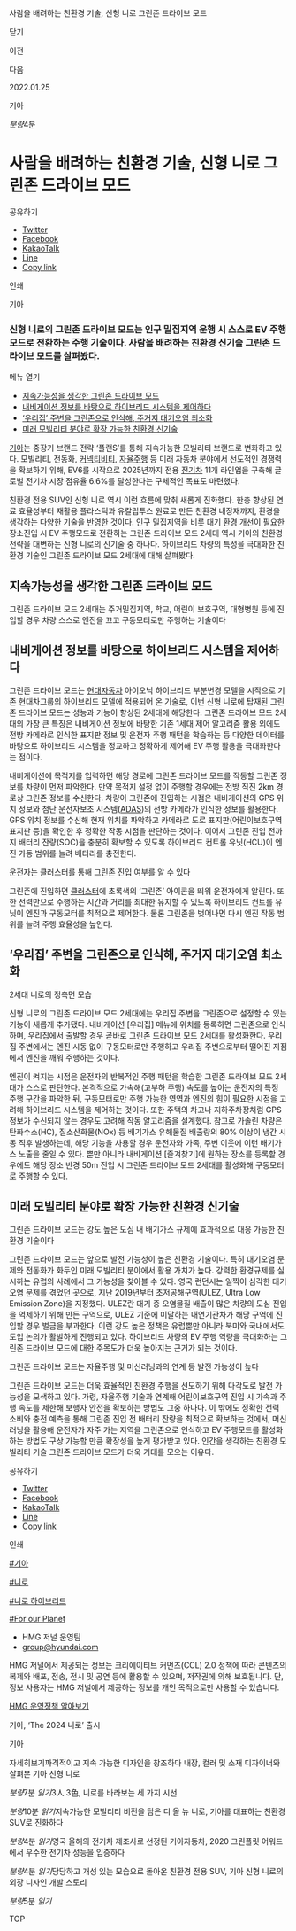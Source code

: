 사람을 배려하는 친환경 기술, 신형 니로 그린존 드라이브 모드






닫기

이전

다음

2022.01.25

기아


*분량*4분

# 사람을 배려하는 친환경 기술, 신형 니로 그린존 드라이브 모드

공유하기

* [Twitter](# "새창으로 열림")
* [Facebook](# "새창으로 열림")
* [KakaoTalk](# "새창으로 열림")
* [Line](# "새창으로 열림")
* [Copy link](#)

인쇄

기아



### 신형 니로의 그린존 드라이브 모드는 인구 밀집지역 운행 시 스스로 EV 주행모드로 전환하는 주행 기술이다. 사람을 배려하는 친환경 신기술 그린존 드라이브 모드를 살펴봤다.

메뉴 열기

* [지속가능성을 생각한 그린존 드라이브 모드](#target2)
* [내비게이션 정보를 바탕으로 하이브리드 시스템을 제어하다](#target5)
* [‘우리집’ 주변을 그린존으로 인식해, 주거지 대기오염 최소화](#target11)
* [미래 모빌리티 분야로 확장 가능한 친환경 신기술](#target16)



[기아](https://www.hyundai.co.kr/group/CONT0000000000000628)는 중장기 브랜드 전략 ‘플랜S’를 통해 지속가능한 모빌리티 브랜드로 변화하고 있다. 모빌리티, 전동화, [커넥티비티](https://www.hyundai.co.kr/search/searchDetail?searchContents=커넥티비티), [자율주행](https://www.hyundai.co.kr/search/searchDetail?searchContents=자율주행) 등 미래 자동차 분야에서 선도적인 경쟁력을 확보하기 위해, EV6를 시작으로 2025년까지 전용 [전기차](https://www.hyundai.co.kr/search/searchDetail?searchContents=전기차) 11개 라인업을 구축해 글로벌 전기차 시장 점유율 6.6%를 달성한다는 구체적인 목표도 마련했다.

친환경 전용 SUV인 신형 니로 역시 이런 흐름에 맞춰 새롭게 진화했다. 한층 향상된 연료 효율성부터 재활용 플라스틱과 유칼립투스 원료로 만든 친환경 내장재까지, 환경을 생각하는 다양한 기술을 반영한 것이다. 인구 밀집지역을 비롯 대기 환경 개선이 필요한 장소진입 시 EV 주행모드로 전환하는 그린존 드라이브 모드 2세대 역시 기아의 친환경 전략을 대변하는 신형 니로의 신기술 중 하나다. 하이브리드 차량의 특성을 극대화한 친환경 기술인 그린존 드라이브 모드 2세대에 대해 살펴봤다.

## 지속가능성을 생각한 그린존 드라이브 모드



그린존 드라이브 모드 2세대는 주거밀집지역, 학교, 어린이 보호구역, 대형병원 등에 진입할 경우 차량 스스로 엔진을 끄고 구동모터로만 주행하는 기술이다



## 내비게이션 정보를 바탕으로 하이브리드 시스템을 제어하다



그린존 드라이브 모드는 [현대자동차](https://www.hyundai.co.kr/group/CONT0000000000000646) 아이오닉 하이브리드 부분변경 모델을 시작으로 기존 현대차그룹의 하이브리드 모델에 적용되어 온 기술로, 이번 신형 니로에 탑재된 그린존 드라이브 모드는 성능과 기능이 향상된 2세대에 해당한다. 그린존 드라이브 모드 2세대의 가장 큰 특징은 내비게이션 정보에 바탕한 기존 1세대 제어 알고리즘 활용 외에도 전방 카메라로 인식한 표지판 정보 및 운전자 주행 패턴을 학습하는 등 다양한 데이터를 바탕으로 하이브리드 시스템을 정교하고 정확하게 제어해 EV 주행 활용을 극대화한다는 점이다.

내비게이션에 목적지를 입력하면 해당 경로에 그린존 드라이브 모드를 작동할 그린존 정보를 차량이 먼저 파악한다. 만약 목적지 설정 없이 주행할 경우에는 전방 직진 2km 경로상 그린존 정보를 수신한다. 차량이 그린존에 진입하는 시점은 내비게이션의 GPS 위치 정보와 첨단 운전자보조 시스템([ADAS](https://www.hyundai.co.kr/search/searchDetail?searchContents=ADAS))의 전방 카메라가 인식한 정보를 활용한다. GPS 위치 정보를 수신해 현재 위치를 파악하고 카메라로 도로 표지판(어린이보호구역 표지판 등)을 확인한 후 정확한 작동 시점을 판단하는 것이다. 이어서 그린존 진입 전까지 배터리 잔량(SOC)을 충분히 확보할 수 있도록 하이브리드 컨트롤 유닛(HCU)이 엔진 가동 범위를 늘려 배터리를 충전한다.

운전자는 클러스터를 통해 그린존 진입 여부를 알 수 있다

그린존에 진입하면 [클러스터](https://www.hyundai.co.kr/search/searchDetail?searchContents=클러스터)에 초록색의 ‘그린존’ 아이콘을 띄워 운전자에게 알린다. 또한 전력만으로 주행하는 시간과 거리를 최대한 유지할 수 있도록 하이브리드 컨트롤 유닛이 엔진과 구동모터를 최적으로 제어한다. 물론 그린존을 벗어나면 다시 엔진 작동 범위를 늘려 주행 효율성을 높인다.

## ‘우리집’ 주변을 그린존으로 인식해, 주거지 대기오염 최소화



2세대 니로의 정측면 모습



신형 니로의 그린존 드라이브 모드 2세대에는 우리집 주변을 그린존으로 설정할 수 있는 기능이 새롭게 추가됐다. 내비게이션 [우리집] 메뉴에 위치를 등록하면 그린존으로 인식하며, 우리집에서 출발할 경우 곧바로 그린존 드라이브 모드 2세대를 활성화한다. 우리집 주변에서는 엔진 시동 없이 구동모터로만 주행하고 우리집 주변으로부터 떨어진 지점에서 엔진을 깨워 주행하는 것이다.

엔진이 켜지는 시점은 운전자의 반복적인 주행 패턴을 학습한 그린존 드라이브 모드 2세대가 스스로 판단한다. 본격적으로 가속해(고부하 주행) 속도를 높이는 운전자의 특정 주행 구간을 파악한 뒤, 구동모터로만 주행 가능한 영역과 엔진의 힘이 필요한 시점을 고려해 하이브리드 시스템을 제어하는 것이다. 또한 주택의 차고나 지하주차장처럼 GPS 정보가 수신되지 않는 경우도 고려해 작동 알고리즘을 설계했다. 참고로 가솔린 차량은 탄화수소(HC), 질소산화물(NOx) 등 배기가스 유해물질 배출량의 80% 이상이 냉간 시동 직후 발생하는데, 해당 기능을 사용할 경우 운전자와 가족, 주변 이웃에 이런 배기가스 노출을 줄일 수 있다. 뿐만 아니라 내비게이션 [즐겨찾기]에 원하는 장소를 등록할 경우에도 해당 장소 반경 50m 진입 시 그린존 드라이브 모드 2세대를 활성화해 구동모터로 주행할 수 있다.

## 미래 모빌리티 분야로 확장 가능한 친환경 신기술

그린존 드라이브 모드는 강도 높은 도심 내 배기가스 규제에 효과적으로 대응 가능한 친환경 기술이다

그린존 드라이브 모드는 앞으로 발전 가능성이 높은 친환경 기술이다. 특히 대기오염 문제와 전동화가 화두인 미래 모빌리티 분야에서 활용 가치가 높다. 강력한 환경규제를 실시하는 유럽의 사례에서 그 가능성을 찾아볼 수 있다. 영국 런던시는 일찍이 심각한 대기오염 문제를 겪었던 곳으로, 지난 2019년부터 초저공해구역(ULEZ, Ultra Low Emission Zone)을 지정했다. ULEZ란 대기 중 오염물질 배출이 많은 차량의 도심 진입을 억제하기 위해 만든 구역으로, ULEZ 기준에 미달하는 내연기관차가 해당 구역에 진입할 경우 벌금을 부과한다. 이런 강도 높은 정책은 유럽뿐만 아니라 북미와 국내에서도 도입 논의가 활발하게 진행되고 있다. 하이브리드 차량의 EV 주행 역량을 극대화하는 그린존 드라이브 모드에 대한 주목도가 더욱 높아지는 근거가 되는 것이다.

그린존 드라이브 모드는 자율주행 및 머신러닝과의 연계 등 발전 가능성이 높다



그린존 드라이브 모드는 더욱 효율적인 친환경 주행을 선도하기 위해 다각도로 발전 가능성을 모색하고 있다. 가령, 자율주행 기술과 연계해 어린이보호구역 진입 시 가속과 주행 속도를 제한해 보행자 안전을 확보하는 방법도 그중 하나다. 이 밖에도 정확한 전력 소비와 충전 예측을 통해 그린존 진입 전 배터리 잔량을 최적으로 확보하는 것에서, 머신러닝을 활용해 운전자가 자주 가는 지역을 그린존으로 인식하고 EV 주행모드를 활성화하는 방법도 구상 가능할 만큼 확장성을 높게 평가받고 있다. 인간을 생각하는 친환경 모빌리티 기술 그린존 드라이브 모드가 더욱 기대를 모으는 이유다.



공유하기

* [Twitter](# "새창으로 열림")
* [Facebook](# "새창으로 열림")
* [KakaoTalk](# "새창으로 열림")
* [Line](# "새창으로 열림")
* [Copy link](#)

인쇄

[#기아](/tag/723)

[#니로](/tag/1749)

[#니로 하이브리드](/tag/963)

[#For our Planet](/tag/1971)



* HMG 저널 운영팀
* [group@hyundai.com](mailto:group@hyundai.com)

HMG 저널에서 제공되는 정보는 크리에이티브 커먼즈(CCL) 2.0 정책에 따라 콘텐츠의 복제와 배포, 전송, 전시 및 공연 등에 활용할 수 있으며, 저작권에 의해 보호됩니다.
단, 정보 사용자는 HMG 저널에서 제공하는 정보를 개인 목적으로만 사용할 수 있습니다.

[HMG 운영정책 알아보기](/footer/operationRegist)

기아, ‘The 2024 니로’ 출시

기아

 자세히보기파격적이고 지속 가능한 디자인을 창조하다 내장, 컬러 및 소재 디자이너와 살펴본 기아 신형 니로

*분량*7분 *읽기*3人 3色, 니로를 바라보는 세 가지 시선

*분량*10분 *읽기*지속가능한 모빌리티 비전을 담은 디 올 뉴 니로, 기아를 대표하는 친환경 SUV로 진화하다

*분량*4분 *읽기*영국 올해의 전기차 제조사로 선정된 기아자동차, 2020 그린플릿 어워드에서 우수한 전기차 성능을 입증하다

*분량*4분 *읽기*당당하고 개성 있는 모습으로 돌아온 친환경 전용 SUV, 기아 신형 니로의 외장 디자인 개발 스토리

*분량*5분 *읽기*

TOP